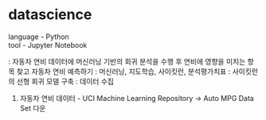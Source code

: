 # datascience
language - Python <br/>
tool - Jupyter Notebook

: 자동차 연비 데이터에 머신러닝 기반의 회귀 분석을 수행 후 연비에 영향을 미치는 항목 찾고 자동차 연비 예측하기
: 머신러닝, 지도학습, 사이킷런, 분석평가치표
: 사이킷런의 선형 회귀 모델 구축
: 데이터 수집
 1) 자동차 연비 데이터 - UCI Machine Learning Repository -> Auto MPG Data Set 다운
